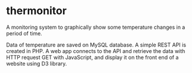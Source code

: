 # thermonitor
A monitoring system to graphically show some temperature changes in a period of time.

Data of temperature are saved on MySQL database. A simple REST API is created in PHP. A web app connects to the API and retrieve 
the data with HTTP request GET with JavaScript, and display it on the front end of a website using D3 library.
